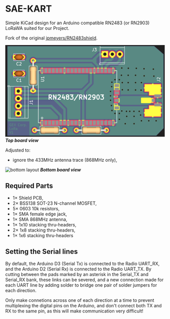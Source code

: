 # SAE-KART

Simple KiCad design for an Arduino compatible RN2483 (or RN2903) LoRaWA suited for our Project.

Fork of the original [jpmeyers/RN2483shield](https://github.com/jpmeijers/RN2483shield).

![top layout](module_LoRa_Kicad/images/top_rev1.png)
***Top board view***

Adjusted to:

 * ignore the 433MHz antenna trace (868MHz only),
 

![bottom layout](images/bottom_rev1.png)
***Bottom board view***

## Required Parts

 * 1× Shield PCB,
 * 2× BSS138 SOT-23 N-channel MOSFET,
 * 5× 0603 10k resistors,
 * 1× SMA female edge jack,
 * 1× SMA 868MHz antenna,
 * 1× 1x10 stacking thru-headers,
 * 2× 1x8 stacking thru-headers,
 * 1× 1x6 stacking thru-headers

## Setting the Serial lines

By default, the Arduino D3 (Serial Tx) is connected to the Radio UART_RX, and the Arduino D2 (Serial Rx) is connected to the Radio UART_TX. By cutting between the pads marked by an asterisk in the Serial_TX and Serial_RX bank, these links can be severed, and a new connection made for each UART line by adding solder to bridge one pair of solder jumpers for each direction.

Only make connetions across one of each direction at a time to prevent multiplexing the digital pins on the Arduino, and don't connect both TX and RX to the same pin, as this will make communication very difficult!  
